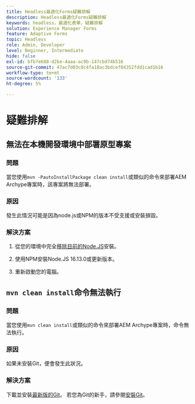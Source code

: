 ```yaml
---
title: Headless最適化Forms疑難排解
description: Headless最適化Forms疑難排解
keywords: headless，最適化表單，疑難排解
solution: Experience Manager Forms
feature: Adaptive Forms
topic: Headless
role: Admin, Developer
level: Beginner, Intermediate
hide: false
exl-id: bfb7e688-d2be-4aaa-ac9b-147cbd74b516
source-git-commit: 47ac7d03c8c4fa18ac3bdcef04352fdd1cad1b16
workflow-type: tm+mt
source-wordcount: '133'
ht-degree: 5%

---
```


# 疑難排解

## 無法在本機開發環境中部署原型專案

### 問題

當您使用`mvn -PautoInstallPackage clean install`或類似的命令來部署AEM Archype專案時，該專案將無法部署。

### 原因

發生此情況可能是因為node.js或NPM的版本不受支援或安裝損毀。

### 解決方案

1. 從您的環境中完全[移除目前的Node.JS](https://khushwantsehgal.wordpress.com/2022/06/28/how-to-remove-node-js-completely-from-windows-10/)安裝。

1. 使用NPM安裝Node.JS 16.13.0或更新版本。

1. 重新啟動您的電腦。


## `mvn clean install`命令無法執行

### 問題

當您使用`mvn clean install`或類似的命令來部署AEM Archype專案時，命令無法執行。

### 原因

如果未安裝Git，便會發生此狀況。

### 解決方案

下載並安裝[最新版的Git](https://git-scm.com/downloads)。 若您為Git的新手，請參閱[安裝Git](https://git-scm.com/book/en/v2/Getting-Started-Installing-Git)。
